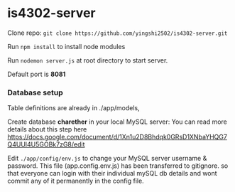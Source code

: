 # is4302-server

Clone repo: `git clone https://github.com/yingshi2502/is4302-server.git`

Run `npm install` to install node modules

Run `nodemon server.js` at root directory to start server.

Default port is __8081__

### Database setup

Table definitions are already in ./app/models, 

Create database __charether__ in your local MySQL server:
You can read more details about this step here
https://docs.google.com/document/d/1Xn1u2D8Bhdqk0GRsD1XNbaYHQG7Q4UUl4U5GOBk7zG8/edit

Edit `./app/config/env.js` to change your MySQL server username & password.
This file (app.config.env.js) has been transferred to gitignore. so that everyone can login with their individual mySQL db details and wont commit any of it permanently in the config file.

